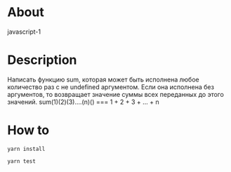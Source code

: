 # About

javascript-1

# Description

Написать функцию sum, которая может быть исполнена любое количество раз с не undefined аргументом.
Если она исполнена без аргументов, то возвращает значение суммы всех переданных до этого значений.
sum(1)(2)(3)....(n)() === 1 + 2 + 3 + ... + n

# How to

```
yarn install
```

```
yarn test
```
